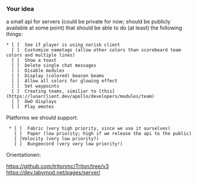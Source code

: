 ### Your idea

a small api for servers (could be private for now; should be publicly available at some point) that should be able to do (at least) the following things:

    * [ ]  See if player is using norisk client
      [ ]  Customize nametags (allow other colors than scoreboard team colors and multiple lines)
      [ ]  Show a toast
      [ ]  Delete single chat messages
      [ ]  Disable modules
      [ ]  Display (colored) beacon beams
      [ ]  Allow all colors for glowing effect
      [ ]  Set waypoints
      [ ]  Creating teams, similiar to [this](https://lunarclient.dev/apollo/developers/modules/team)
      [ ]  OwO displays
      [ ]  Play emotes


Platforms we should support:

     * [ ]  Fabric (very high priority, since we use it ourselves)
       [ ]  Paper (low priority; high if we release the api to the public)
       [ ]Velocity (very low priority?)
       [ ]  Bungeecord (very very low priority!)


Orientationen:

https://github.com/tritonmc/Triton/tree/v3
https://dev.labymod.net/pages/server/
